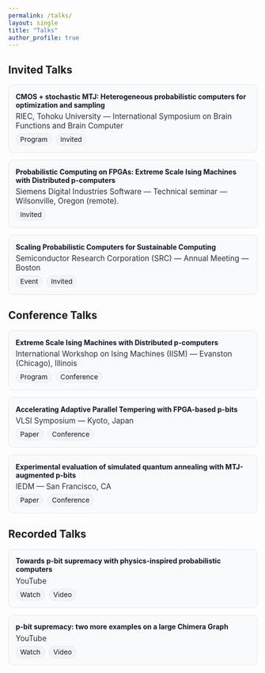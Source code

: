 ```yaml
---
permalink: /talks/
layout: single
title: "Talks"
author_profile: true
---
```


<!-- Page-scoped styles: light-only, no theme variables -->
<style>
  .t-section{margin:.6rem 0 1rem}
  .t-grid{
    list-style:none;margin:.25rem 0 0 0;padding:0;
    display:grid;grid-template-columns:repeat(2,minmax(0,1fr));gap:14px
  }
  .t-card{
    border:1px solid #e5e7eb;background:#f8fafc;border-radius:10px;padding:14px;
    overflow-wrap:anywhere;word-break:normal;
  }
  .t-card *{text-align:left !important}
  .t-title{margin:.05rem 0 .35rem;font-weight:700;color:#111827}
  .t-host{font-size:.95rem;opacity:.9;margin:.1rem 0}
  .t-links{display:flex;flex-wrap:wrap;gap:8px;margin-top:.35rem}
  .badge{
    display:inline-block;font-size:.86rem;padding:3px 8px;border-radius:999px;
    border:1px solid #e5e7eb;background:#f3f4f6;color:#111827;text-decoration:none;white-space:nowrap
  }
  .badge:hover{background:#e5e7eb}
  @media (max-width:980px){.t-grid{grid-template-columns:1fr}}
</style>

## Invited Talks

<ul class="t-grid">

  <li class="t-card">
    <div class="t-title">CMOS + stochastic MTJ: Heterogeneous probabilistic computers for optimization and sampling</div>
    <div class="t-host">RIEC, Tohoku University — International Symposium on Brain Functions and Brain Computer</div>
    <div class="t-links">
      <a class="badge" href="https://www.nanospin.riec.tohoku.ac.jp/RIEC_Sympo/2023/program.html" target="_blank" rel="noopener">Program</a>
      <span class="badge">Invited</span>
    </div>
  </li>

  <li class="t-card">
    <div class="t-title">Probabilistic Computing on FPGAs: Extreme Scale Ising Machines with Distributed p-computers</div>
    <div class="t-host">Siemens Digital Industries Software — Technical seminar — Wilsonville, Oregon (remote).</div>
    <div class="t-links">
      <span class="badge">Invited</span>
    </div>
  </li>

  <li class="t-card">
    <div class="t-title">Scaling Probabilistic Computers for Sustainable Computing</div>
    <div class="t-host">Semiconductor Research Corporation (SRC) — Annual Meeting — Boston</div>
    <div class="t-links">
      <a class="badge" href="http://www.ausrc.org/index-230.html" target="_blank" rel="noopener">Event</a>
      <span class="badge">Invited</span>
    </div>
  </li>

</ul>

## Conference Talks

<ul class="t-grid">

  <li class="t-card">
    <div class="t-title">Extreme Scale Ising Machines with Distributed p-computers</div>
    <div class="t-host">International Workshop on Ising Machines (IISM) — Evanston (Chicago), Illinois</div>
    <div class="t-links">
      <a class="badge" href="https://www.petaspin.com/isingmachines2025/preliminary-program/" target="_blank" rel="noopener">Program</a>
      <span class="badge">Conference</span>
    </div>
  </li>

  <li class="t-card">
    <div class="t-title">Accelerating Adaptive Parallel Tempering with FPGA-based p-bits</div>
    <div class="t-host">VLSI Symposium — Kyoto, Japan</div>
    <div class="t-links">
      <a class="badge" href="https://ieeexplore.ieee.org/document/10185207" target="_blank" rel="noopener">Paper</a>
      <span class="badge">Conference</span>
    </div>
  </li>

  <li class="t-card">
    <div class="t-title">Experimental evaluation of simulated quantum annealing with MTJ-augmented p-bits</div>
    <div class="t-host">IEDM — San Francisco, CA</div>
    <div class="t-links">
      <a class="badge" href="https://ieeexplore.ieee.org/document/10019530" target="_blank" rel="noopener">Paper</a>
      <span class="badge">Conference</span>
    </div>
  </li>

</ul>

## Recorded Talks

<ul class="t-grid">

  <li class="t-card">
    <div class="t-title">Towards p-bit supremacy with physics-inspired probabilistic computers</div>
    <div class="t-host">YouTube</div>
    <div class="t-links">
      <a class="badge" href="https://www.youtube.com/watch?v=q28PovnQeN4" target="_blank" rel="noopener">Watch</a>
      <span class="badge">Video</span>
    </div>
  </li>

  <li class="t-card">
    <div class="t-title">p-bit supremacy: two more examples on a large Chimera Graph</div>
    <div class="t-host">YouTube</div>
    <div class="t-links">
      <a class="badge" href="https://www.youtube.com/watch?v=JHNB27FhvWc" target="_blank" rel="noopener">Watch</a>
      <span class="badge">Video</span>
    </div>
  </li>

</ul>
